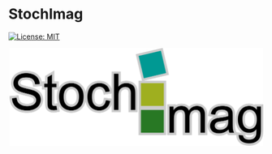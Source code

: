 


# StochImag
[![License: MIT](https://img.shields.io/badge/License-MIT-yellow.svg)](https://opensource.org/licenses/MIT)

<!--
![Logo](png/exp_04.png)
-->

<p align="center">
  <a><img src="https://github.com/infoleon/StochImag/blob/main/png/exp_04.png?raw=true" alt="Logo" width="500"/></a>
</p>



